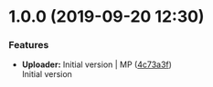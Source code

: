 <a name="1.0.0"></a>
# 1.0.0 (2019-09-20 12:30)


### Features

* **Uploader:** Initial version | MP ([4c73a3f](https://github.com/mmpro/ac-backblaze-uploader/commit/4c73a3f))    
  Initial version



